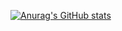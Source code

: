 [![Anurag's GitHub stats](https://github-readme-stats.vercel.app/api?username=ocasl&count_private=true)](https://github.com/ocasl/github-readme-stats)
